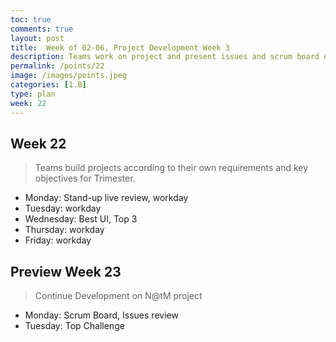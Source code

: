```yaml
---
toc: true
comments: true
layout: post
title:  Week of 02-06, Project Development Week 3
description: Teams work on project and present issues and scrum board each Monday.
permalink: /points/22
image: /images/points.jpeg
categories: [1.B]
type: plan
week: 22
---
```


## Week 22
> Teams build projects according to their own requirements and key objectives for Trimester.
- Monday: Stand-up live review, workday
- Tuesday: workday
- Wednesday: Best UI, Top 3
- Thursday: workday
- Friday: workday

## Preview Week 23
> Continue Development on N@tM project
- Monday: Scrum Board, Issues review
- Tuesday: Top Challenge